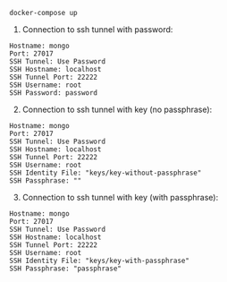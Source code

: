 ```
docker-compose up
```

1. Connection to ssh tunnel with password:

```
Hostname: mongo
Port: 27017
SSH Tunnel: Use Password
SSH Hostname: localhost
SSH Tunnel Port: 22222
SSH Username: root
SSH Password: password
```

2. Connection to ssh tunnel with key (no passphrase):

```
Hostname: mongo
Port: 27017
SSH Tunnel: Use Password
SSH Hostname: localhost
SSH Tunnel Port: 22222
SSH Username: root
SSH Identity File: "keys/key-without-passphrase"
SSH Passphrase: ""
```

3. Connection to ssh tunnel with key (with passphrase):

```
Hostname: mongo
Port: 27017
SSH Tunnel: Use Password
SSH Hostname: localhost
SSH Tunnel Port: 22222
SSH Username: root
SSH Identity File: "keys/key-with-passphrase"
SSH Passphrase: "passphrase"
```
